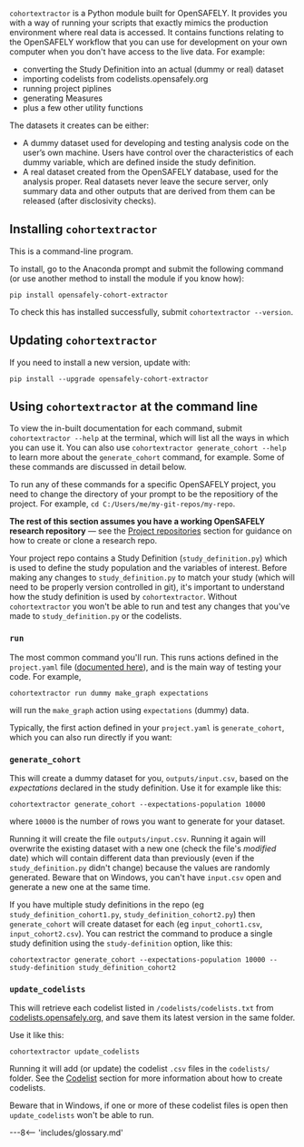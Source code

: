 `cohortextractor` is a Python module built for OpenSAFELY. It provides you with a way of running your scripts that exactly mimics the production environment where real data is accessed.
It contains functions relating to the OpenSAFELY workflow that you can use for development on your own computer when you don't have access to the live data. For example:

* converting the Study Definition into an actual (dummy or real) dataset
* importing codelists from codelists.opensafely.org
* running project piplines
* generating Measures
* plus a few other utility functions



The datasets it creates can be either:

* A dummy dataset used for developing and testing analysis code on
  the user’s own machine. Users have control over the
  characteristics of each dummy variable, which are defined inside
  the study definition.
* A real dataset created from the OpenSAFELY database, used for
  the analysis proper. Real datasets never leave the secure
  server, only summary data and other outputs that are derived
  from them can be released (after disclosivity checks).


## Installing `cohortextractor`

This is a command-line program.

To install, go to the Anaconda prompt and submit the following command (or use another method to install the module if you know how):

```
pip install opensafely-cohort-extractor
```

To check this has installed successfully, submit `cohortextractor --version`.

## Updating `cohortextractor`
If you need to install a new version, update with:

```
pip install --upgrade opensafely-cohort-extractor
```

## Using `cohortextractor` at the command line

To view the in-built documentation for each command, submit `cohortextractor --help` at the terminal, which will list all the ways in which you can use it.
You can also use `cohortextractor generate_cohort --help` to learn more about the `generate_cohort` command, for example.
Some of these commands are discussed in detail below.

To run any of these commands for a specific OpenSAFELY project, you need to change the directory of your prompt to be the repositiory of the project. For example,  `cd C:/Users/me/my-git-repos/my-repo`.

**The rest of this section assumes you have a working OpenSAFELY research repository** &mdash; see the [Project repositories](repositories.md) section for guidance on how to create or clone a research repo.

Your project repo contains a Study Definition (`study_definition.py`) which is used to define the study population and the variables of interest.
Before making any changes to `study_definition.py` to match your study (which will need to be properly version controlled in git), it's important to understand how the study definition is used by `cohortextractor`.
Without `cohortextractor` you won't be able to run and test any changes that you've made to `study_definition.py` or the codelists.


### `run`

The most common command you'll run. This runs actions defined in the `project.yaml` file ([documented here](pipelines.md)), and is the main way of testing your code. For example,

```
cohortextractor run dummy make_graph expectations
```

will run the `make_graph` action using `expectations` (dummy) data.

Typically, the first action defined in your `project.yaml` is `generate_cohort`, which you can also run directly if you want:

### `generate_cohort`
This will create a dummy dataset for you, `outputs/input.csv`, based on the _expectations_ declared in the study definition.
Use it for example like this:

```
cohortextractor generate_cohort --expectations-population 10000
```

where `10000` is the number of rows you want to generate for your dataset.

Running it will create the file `outputs/input.csv`.
Running it again will overwrite the existing dataset with a new one (check the file's _modified_ date) which will contain different data than previously (even if the `study_definition.py` didn't change) because the values are randomly generated.
Beware that on Windows, you can't have `input.csv` open and generate a new one at the same time.

If you have multiple study definitions in the repo (eg `study_definition_cohort1.py`, `study_definition_cohort2.py`) then `generate_cohort` will create dataset for each (eg `input_cohort1.csv`, `input_cohort2.csv`).
You can restrict the command to produce a single study definition using the `study-definition` option, like this:

```
cohortextractor generate_cohort --expectations-population 10000 --study-definition study_definition_cohort2
```


### `update_codelists`
This will retrieve each codelist listed in `/codelists/codelists.txt` from [codelists.opensafely.org](https://codelists.opensafely.org), and save them its latest version in the same folder.

Use it like this:
```
cohortextractor update_codelists
```
Running it will add (or update) the codelist `.csv` files in the `codelists/` folder.
See the [Codelist](codelist-intro.md) section for more information about how to create codelists.

Beware that in Windows, if one or more of these codelist files is open then `update_codelists` won't be able to run.



---8<-- 'includes/glossary.md'
